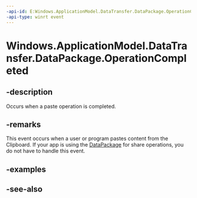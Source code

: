 ----api-id: E:Windows.ApplicationModel.DataTransfer.DataPackage.OperationCompleted
-api-type: winrt event
---<!-- Event syntaxpublic event Windows.Foundation.TypedEventHandler OperationCompleted<Windows.ApplicationModel.DataTransfer.DataPackage,  Windows.ApplicationModel.DataTransfer.OperationCompletedEventArgs>--># Windows.ApplicationModel.DataTransfer.DataPackage.OperationCompleted## -descriptionOccurs when a paste operation is completed.## -remarksThis event occurs when a user or program pastes content from the Clipboard. If your app is using the [DataPackage](datapackage.md) for share operations, you do not have to handle this event.## -examples## -see-also